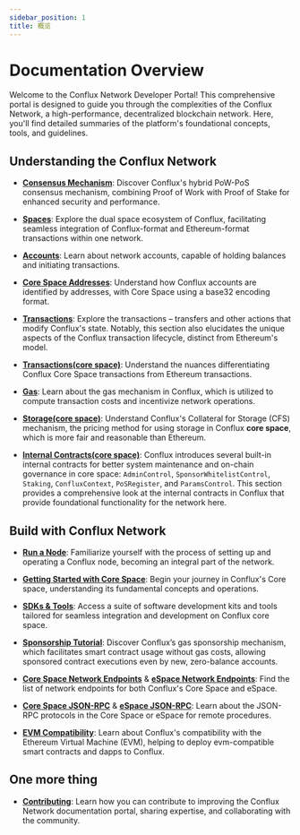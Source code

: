```yaml
---
sidebar_position: 1
title: 概览
---
```


# Documentation Overview

Welcome to the Conflux Network Developer Portal! This comprehensive portal is designed to guide you through the complexities of the Conflux Network, a high-performance, decentralized blockchain network. Here, you'll find detailed summaries of the platform's foundational concepts, tools, and guidelines.

## **Understanding the Conflux Network**

- [**Consensus Mechanism**](./general/conflux-basics/consensus-mechanisms): Discover Conflux's hybrid PoW-PoS consensus mechanism, combining Proof of Work with Proof of Stake for enhanced security and performance.

- [**Spaces**](./general/conflux-basics/spaces):
  Explore the dual space ecosystem of Conflux, facilitating seamless integration of Conflux-format and Ethereum-format transactions within one network.

- [**Accounts**](./general/conflux-basics/accounts):
  Learn about network accounts, capable of holding balances and initiating transactions.

- [**Core Space Addresses**](./core/learn/core-space-basics/addresses):
  Understand how Conflux accounts are identified by addresses, with Core Space using a base32 encoding format.

- [**Transactions**](./general/conflux-basics/transactions):
  Explore the transactions – transfers and other actions that modify Conflux's state. Notably, this section also elucidates the unique aspects of the Conflux transaction lifecycle, distinct from Ethereum's model.

- [**Transactions(core space)**](./core/learn/core-space-basics/transaction_explain#differences-between-conflux-and-ethereum):
  Understand the nuances differentiating Conflux Core Space transactions from Ethereum transactions.

- [**Gas**](./general/conflux-basics/gas):
  Learn about the gas mechanism in Conflux, which is utilized to compute transaction costs and incentivize network operations.

- [**Storage(core space)**](./core/learn/core-space-basics/storage):
  Understand Conflux's Collateral for Storage (CFS) mechanism, the pricing method for using storage in Conflux **core space**, which is more fair and reasonable than Ethereum.

- [**Internal Contracts(core space)**](./core/learn/core-space-basics/internal-contracts/):
  Conflux introduces several built-in internal contracts for better system maintenance and on-chain governance in core space: `AdminControl`, `SponsorWhitelistControl`, `Staking`, `ConfluxContext`, `PoSRegister`, and `ParamsControl`. This section provides a comprehensive look at the internal contracts in Conflux that provide foundational functionality for the network here.

## **Build with Conflux Network**

- [**Run a Node**](./general/run-a-node/):
  Familiarize yourself with the process of setting up and operating a Conflux node, becoming an integral part of the network.

- [**Getting Started with Core Space**](./core/getting-started/):
  Begin your journey in Conflux's Core space, understanding its fundamental concepts and operations.

- [**SDKs & Tools**](./category/sdks-and-tools):
  Access a suite of software development kits and tools tailored for seamless integration and development on Conflux core space.

- [**Sponsorship Tutorial**](./core/learn/core-space-basics/internal-contracts/sponsor-whitelist-control):
  Discover Conflux’s gas sponsorship mechanism, which facilitates smart contract usage without gas costs, allowing sponsored contract executions even by new, zero-balance accounts.

- [**Core Space Network Endpoints**](./core/conflux_rpcs) & [**eSpace Network Endpoints**](./espace/network-endpoints):
  Find the list of network endpoints for both Conflux's Core Space and eSpace.

- [**Core Space JSON-RPC**](./core/build/json-rpc/) & [**eSpace JSON-RPC**](./espace/build/jsonrpc-compatibility.md):
  Learn about the JSON-RPC protocols in the Core Space or eSpace for remote procedures.

- [**EVM Compatibility**](./espace/build/evm-compatibility):
  Learn about Conflux's compatibility with the Ethereum Virtual Machine (EVM), helping to deploy evm-compatible smart contracts and dapps to Conflux.

## One more thing

- [**Contributing**](./general/CONTRIBUTING):
  Learn how you can contribute to improving the Conflux Network documentation portal, sharing expertise, and collaborating with the community.
